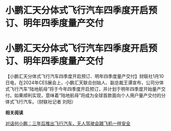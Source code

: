# 小鹏汇天分体式飞行汽车四季度开启预订、明年四季度量产交付

# 小鹏汇天分体式飞行汽车四季度开启预订、明年四季度量产交付

【小鹏汇天分体式飞行汽车四季度开启预订、明年四季度量产交付】财联社1月10日电，在2024年CES展会上，小鹏汇天联合创始人、副总裁王谭宣布，公司分体式飞行汽车“陆地航母”将于今年四季度开启预订，并计划于明年四季度开始量产交付。如果顺利实现，意味着“陆地航母”将成为全球首款面向个人用户量产交付的分体式飞行汽车。（财联社记者
刘阳）

**相关阅读**

[对话何小鹏：三年后推出飞行汽车，无人驾驶会跟飞机一样安全](https://news.qq.com/rain/a/20231221A0392C00)

